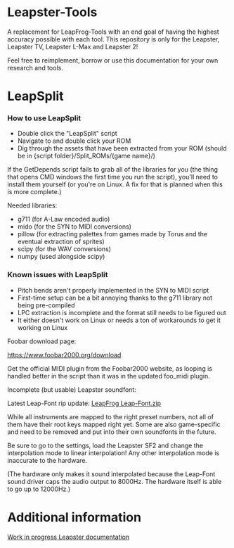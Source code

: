 # Leapster-Tools
A replacement for LeapFrog-Tools with an end goal of having the highest accuracy possible with each tool. This repository is only for the Leapster, Leapster TV, Leapster L-Max and Leapster 2!

Feel free to reimplement, borrow or use this documentation for your own research and tools.

# LeapSplit
### How to use LeapSplit
- Double click the "LeapSplit" script
- Navigate to and double click your ROM
- Dig through the assets that have been extracted from your ROM (should be in {script folder}/Split_ROMs/{game name}/)

If the GetDepends script fails to grab all of the libraries for you (the thing that opens CMD windows the first time you run the script), you'll need to install them yourself (or you're on Linux. A fix for that is planned when this is more complete.)

Needed libraries:
- g711 (for A-Law encoded audio)
- mido (for the SYN to MIDI conversions)
- pillow (for extracting palettes from games made by Torus and the eventual extraction of sprites)
- scipy (for the WAV conversions)
- numpy (used alongside scipy)

### Known issues with LeapSplit
- Pitch bends aren't properly implemented in the SYN to MIDI script
- First-time setup can be a bit annoying thanks to the g711 library not being pre-compiled
- LPC extraction is incomplete and the format still needs to be figured out
- It either doesn't work on Linux or needs a ton of workarounds to get it working on Linux

Foobar download page:

https://www.foobar2000.org/download

Get the official MIDI plugin from the Foobar2000 website, as looping is handled better in the script than it was in the updated foo_midi plugin.

Incomplete (but usable) Leapster soundfont:

Latest Leap-Font rip update:
[LeapFrog Leap-Font.zip](https://github.com/user-attachments/files/18633090/LeapFrog.Leap-Font.zip)



While all instruments are mapped to the right preset numbers, not all of them have their root keys mapped right yet. Some are also game-specific and need to be removed and put into their own soundfonts in the future.

Be sure to go to the settings, load the Leapster SF2 and change the interpolation mode to linear interpolation! Any other interpolation mode is inaccurate to the hardware.

(The hardware only makes it sound interpolated because the Leap-Font sound driver caps the audio output to 8000Hz. The hardware itself is able to go up to 12000Hz.)

# Additional information
[Work in progress Leapster documentation](https://gist.github.com/BLiNXthetimesweeperGOD/cc98ea1ddb439c886f1921a7fb9312ba)
